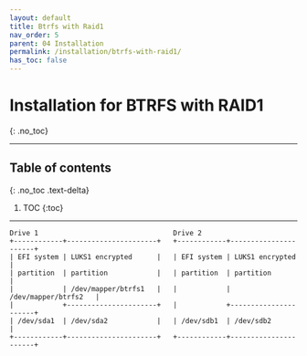 ```yaml
---
layout: default
title: Btrfs with Raid1
nav_order: 5
parent: 04 Installation
permalink: /installation/btrfs-with-raid1/
has_toc: false
---
```


# Installation for BTRFS with RAID1
{: .no_toc}

---

## Table of contents
{: .no_toc .text-delta}

1. TOC
{:toc}

---

```
Drive 1                                 Drive 2
+------------+----------------------+   +------------+----------------------+
| EFI system | LUKS1 encrypted      |   | EFI system | LUKS1 encrypted      |
| partition  | partition            |   | partition  | partition            |
|            | /dev/mapper/btrfs1   |   |            | /dev/mapper/btrfs2   |
|            +----------------------+   |            +----------------------+
| /dev/sda1  | /dev/sda2            |   | /dev/sdb1  | /dev/sdb2            |
+------------+----------------------+   +------------+----------------------+
```
